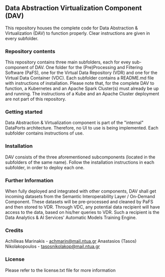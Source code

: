 ## Data Abstraction Virtualization Component (DAV)
This repository houses the complete code for Data Abstraction & Virtualization (DAV) to function properly. Clear instructions are given in every subfolder.

### Repository contents
This repository contains three main subfolders, each for evey sub-component of DAV. One folder for the (Pre)Processing and Filtering Software (PaFS), one for the Virtual Data Repository (VDR) and one for the Virtual Data Container (VDC). Each subfolder contains a README.md file with instructions of installation. Please note that, for the complete DAV to function, a Kubernetes and an Apache Spark Cluster(s) must already be up and running. The instructions of a Kube and an Apache Cluster deployment are not part of this repository.

### Getting started
Data Abstraction & Virtualization component is part of the "internal" DataPorts architecture. Therefore, no UI to use is being implemented. Each subfolder contains instructions of use.

### Installation
DAV consists of the three aforementioned subcomponents (located in the subfolders of the same name). Follow the installation instructions in each subfolder, in order to deploy each one.

### Further Information
When fully deployed and integrated with other components, DAV shall get incoming datasets from the Semantic Interoperability Layer / On-Demand Component. These datasets will be pre-processed and cleaned by PaFS and then stored to VDR. Through VDC, any potential data recipient will have access to the data, based on his/her queries to VDR. Such a recipient is the Data Analytics & AI Services' Automatic Models Training Engine.

### Credits
Achilleas Marinakis - achmarin@mail.ntua.gr
Anastasios (Tasos) Nikolakopoulos - tasosnikolakop@mail.ntua.gr

### License
Please refer to the license.txt file for more information
